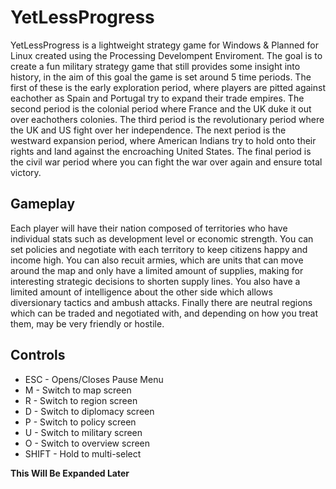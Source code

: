 # YetLessProgress
YetLessProgress is a lightweight strategy game for Windows & Planned for Linux created using the Processing Develompent Enviroment. The goal is to create a fun military strategy game that still provides some insight into history, in the aim of this goal the game is set around 5 time periods. The first of these is the early exploration period, where players are pitted against eachother as Spain and Portugal try to expand their trade empires. The second period is the colonial period where France and the UK duke it out over eachothers colonies. The third period is the revolutionary period where the UK and US fight over her independence. The next period is the westward expansion period, where American Indians try to hold onto their rights and land against the encroaching United States. The final period is the civil war period where you can fight the war over again and ensure total victory.

## Gameplay

Each player will have their nation composed of territories who have individual stats such as development level or economic strength. You can set policies and negotiate with each territory to keep citizens happy and income high. You can also recuit armies, which are units that can move around the map and only have a limited amount of supplies, making for interesting strategic decisions to shorten supply lines. You also have a limited amount of intelligence about the other side which allows diversionary tactics and ambush attacks. Finally there are neutral regions which can be traded and negotiated with, and depending on how you treat them, may be very friendly or hostile.

## Controls
* ESC - Opens/Closes Pause Menu
* M - Switch to map screen
* R - Switch to region screen
* D - Switch to diplomacy screen
* P - Switch to policy screen
* U - Switch to military screen
* O - Switch to overview screen
* SHIFT - Hold to multi-select

**This Will Be Expanded Later**